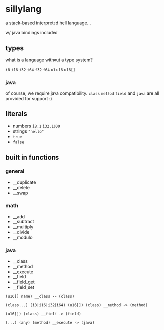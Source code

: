 # sillylang
a stack-based interpreted hell language...

w/ java bindings included

## types
what is a language without a type system?

`i8` `i16` `i32` `i64` `f32` `f64` `u1`
`u16` `u16[]`

### java
of course, we require java compatibility.
`class` `method` `field` and `java` are all
provided for support :)

## literals

- numbers `i8.1` `i32.1000`
- strings `"hello"`
- `true`
- `false`

## built in functions

### general
- __duplicate
- __delete
- __swap

### math
- __add
- __subtract
- __multiply
- __divide
- __modulo

### java
- __class
- __method
- __execute
- __field
- __field_get
- __field_set

`(u16[] name) __class -> (class)`

`(class...) (i8|i16|i32|i64) (u16[]) (class) __method -> (method)`

`(u16[]) (class) __field -> (field)`

`(...) (any) (method) __execute -> (java)`

